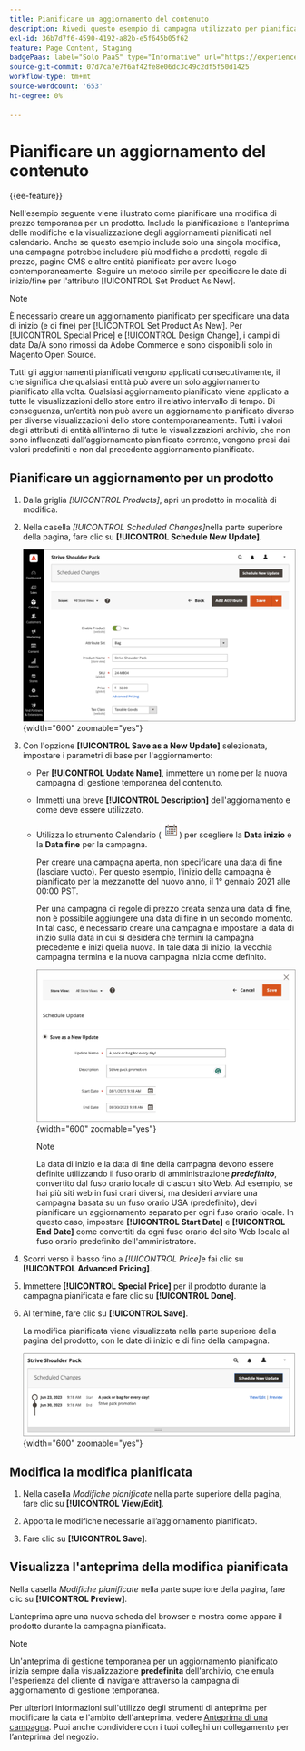 ```yaml
---
title: Pianificare un aggiornamento del contenuto
description: Rivedi questo esempio di campagna utilizzato per pianificare una modifica di prezzo temporanea per un prodotto.
exl-id: 36b7d7f6-4590-4192-a82b-e5f645b05f62
feature: Page Content, Staging
badgePaas: label="Solo PaaS" type="Informative" url="https://experienceleague.adobe.com/it/docs/commerce/user-guides/product-solutions" tooltip="Applicabile solo ai progetti Adobe Commerce on Cloud (infrastruttura PaaS gestita da Adobe) e ai progetti on-premise."
source-git-commit: 07d7ca7e7f6af42fe8e06dc3c49c2df5f50d1425
workflow-type: tm+mt
source-wordcount: '653'
ht-degree: 0%

---
```


# Pianificare un aggiornamento del contenuto

{{ee-feature}}

Nell&#39;esempio seguente viene illustrato come pianificare una modifica di prezzo temporanea per un prodotto. Include la pianificazione e l&#39;anteprima delle modifiche e la visualizzazione degli aggiornamenti pianificati nel calendario. Anche se questo esempio include solo una singola modifica, una campagna potrebbe includere più modifiche a prodotti, regole di prezzo, pagine CMS e altre entità pianificate per avere luogo contemporaneamente. Seguire un metodo simile per specificare le date di inizio/fine per l&#39;attributo [!UICONTROL Set Product As New].

>[!NOTE]
>È necessario creare un aggiornamento pianificato per specificare una data di inizio (e di fine) per [!UICONTROL Set Product As New]. Per [!UICONTROL Special Price] e [!UICONTROL Design Change], i campi di data Da/A sono rimossi da Adobe Commerce e sono disponibili solo in Magento Open Source.
>
>Tutti gli aggiornamenti pianificati vengono applicati consecutivamente, il che significa che qualsiasi entità può avere un solo aggiornamento pianificato alla volta. Qualsiasi aggiornamento pianificato viene applicato a tutte le visualizzazioni dello store entro il relativo intervallo di tempo. Di conseguenza, un’entità non può avere un aggiornamento pianificato diverso per diverse visualizzazioni dello store contemporaneamente. Tutti i valori degli attributi di entità all’interno di tutte le visualizzazioni archivio, che non sono influenzati dall’aggiornamento pianificato corrente, vengono presi dai valori predefiniti e non dal precedente aggiornamento pianificato.

## Pianificare un aggiornamento per un prodotto

1. Dalla griglia _[!UICONTROL Products]_, apri un prodotto in modalità di modifica.

1. Nella casella _[!UICONTROL Scheduled Changes]_&#x200B;nella parte superiore della pagina, fare clic su **[!UICONTROL Schedule New Update]**.

   ![Pianifica nuovo aggiornamento](./assets/content-staging-product-schedule-new-update.png){width="600" zoomable="yes"}

1. Con l&#39;opzione **[!UICONTROL Save as a New Update]** selezionata, impostare i parametri di base per l&#39;aggiornamento:

   - Per **[!UICONTROL Update Name]**, immettere un nome per la nuova campagna di gestione temporanea del contenuto.

   - Immetti una breve **[!UICONTROL Description]** dell&#39;aggiornamento e come deve essere utilizzato.

   - Utilizza lo strumento Calendario (![icona Calendario](../assets/icon-calendar.png)) per scegliere la **Data inizio** e la **Data fine** per la campagna.

     Per creare una campagna aperta, non specificare una data di fine (lasciare vuoto). Per questo esempio, l’inizio della campagna è pianificato per la mezzanotte del nuovo anno, il 1° gennaio 2021 alle 00:00 PST.


     Per una campagna di regole di prezzo creata senza una data di fine, non è possibile aggiungere una data di fine in un secondo momento. In tal caso, è necessario creare una campagna e impostare la data di inizio sulla data in cui si desidera che termini la campagna precedente e inizi quella nuova. In tale data di inizio, la vecchia campagna termina e la nuova campagna inizia come definito.

     ![Pianificazione di un aggiornamento del prodotto](./assets/content-staging-campaign-schedule-update.png){width="600" zoomable="yes"}

     >[!NOTE]
     >
     >La data di inizio e la data di fine della campagna devono essere definite utilizzando il fuso orario di amministrazione **_predefinito_**, convertito dal fuso orario locale di ciascun sito Web. Ad esempio, se hai più siti web in fusi orari diversi, ma desideri avviare una campagna basata su un fuso orario USA (predefinito), devi pianificare un aggiornamento separato per ogni fuso orario locale. In questo caso, impostare **[!UICONTROL Start Date]** e **[!UICONTROL End Date]** come convertiti da ogni fuso orario del sito Web locale al fuso orario predefinito dell&#39;amministratore.

1. Scorri verso il basso fino a _[!UICONTROL Price]_&#x200B;e fai clic su **[!UICONTROL Advanced Pricing]**.

1. Immettere **[!UICONTROL Special Price]** per il prodotto durante la campagna pianificata e fare clic su **[!UICONTROL Done]**.

1. Al termine, fare clic su **[!UICONTROL Save]**.

   La modifica pianificata viene visualizzata nella parte superiore della pagina del prodotto, con le date di inizio e di fine della campagna.

   ![Modifica pianificata](./assets/content-staging-product-scheduled-update-preview-rope.png){width="600" zoomable="yes"}

## Modifica la modifica pianificata

1. Nella casella _Modifiche pianificate_ nella parte superiore della pagina, fare clic su **[!UICONTROL View/Edit]**.

1. Apporta le modifiche necessarie all’aggiornamento pianificato.

1. Fare clic su **[!UICONTROL Save]**.

## Visualizza l&#39;anteprima della modifica pianificata

Nella casella _Modifiche pianificate_ nella parte superiore della pagina, fare clic su **[!UICONTROL Preview]**.

L’anteprima apre una nuova scheda del browser e mostra come appare il prodotto durante la campagna pianificata.

>[!NOTE]
>
>Un&#39;anteprima di gestione temporanea per un aggiornamento pianificato inizia sempre dalla visualizzazione **predefinita** dell&#39;archivio, che emula l&#39;esperienza del cliente di navigare attraverso la campagna di aggiornamento di gestione temporanea.

Per ulteriori informazioni sull&#39;utilizzo degli strumenti di anteprima per modificare la data e l&#39;ambito dell&#39;anteprima, vedere [Anteprima di una campagna](content-staging-preview.md). Puoi anche condividere con i tuoi colleghi un collegamento per l’anteprima del negozio.
